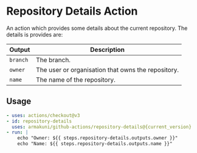 # Repository Details Action

An action which provides some details about the current repository.
The details is provides are:

| Output   | Description                                        |
|----------|----------------------------------------------------|
| `branch` | The branch.                                        |
| `owner`  | The user or organisation that owns the repository. |
| `name`   | The name of the repository.                        |


## Usage

```yaml
- uses: actions/checkout@v3
- id: repository-details
  uses: armakuni/github-actions/repository-details@{current_version}
- run: |
    echo "Owner: ${{ steps.repository-details.outputs.owner }}"
    echo "Name: ${{ steps.repository-details.outputs.name }}"
```
